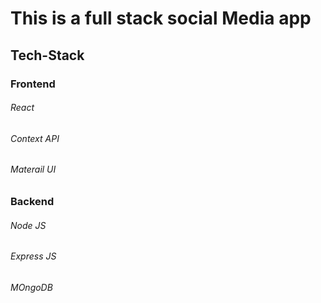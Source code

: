 # This is a full stack social Media app

## Tech-Stack

### Frontend

###### React

###### Context API

###### Materail UI

### Backend

###### Node JS

###### Express JS

###### MOngoDB
